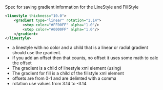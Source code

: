 Spec for saving gradient information for the LineStyle and FillStyle 

```xml
<linestyle thickness="10.0">
	<gradient type="linear" rotation="1.14">
		<stop color="#FF00FF" alpha="1.0"/>
		<stop color="#0000FF" alpha="1.0"/>
	</gradient>
</linestyle>

```

- a linestyle with no color and a child that is a linear or radial gradient should use the gradient. 
- if you add an offset then that counts, no offset it uses some math to calc the offset
- The gradient is a child of linestyle xml element (using)
- The gradient for fill is a child of the fillstyle xml element
- offsets are from 0-1 and are delimted with a comma
- rotation use values from 3.14 to -3.14